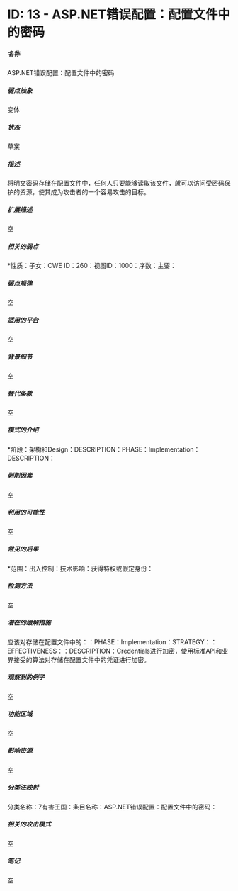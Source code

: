 # ID: 13 - ASP.NET错误配置：配置文件中的密码
<h5>名称</h5>ASP.NET错误配置：配置文件中的密码
<h5>弱点抽象</h5>变体
<h5>状态</h5>草案
<h5>描述</h5>将明文密码存储在配置文件中，任何人只要能够读取该文件，就可以访问受密码保护的资源，使其成为攻击者的一个容易攻击的目标。
<h5>扩展描述</h5>空
<h5>相关的弱点</h5>*性质：子女：CWE ID：260：视图ID：1000：序数：主要：
<h5>弱点规律</h5>空
<h5>适用的平台</h5>空
<h5>背景细节</h5>空
<h5>替代条款</h5>空
<h5>模式的介绍</h5>*阶段：架构和Design：DESCRIPTION：PHASE：Implementation：DESCRIPTION：
<h5>剥削因素</h5>空
<h5>利用的可能性</h5>空
<h5>常见的后果</h5>*范围：出入控制：技术影响：获得特权或假定身份：
<h5>检测方法</h5>空
<h5>潜在的缓解措施</h5>应该对存储在配置文件中的：：PHASE：Implementation：STRATEGY：：EFFECTIVENESS：：DESCRIPTION：Credentials进行加密，使用标准API和业界接受的算法对存储在配置文件中的凭证进行加密。
<h5>观察到的例子</h5>空
<h5>功能区域</h5>空
<h5>影响资源</h5>空
<h5>分类法映射</h5>分类名称：7有害王国：条目名称：ASP.NET错误配置：配置文件中的密码：
<h5>相关的攻击模式</h5>空
<h5>笔记</h5>空

